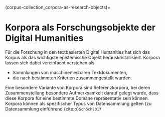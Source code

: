 (corpus-collection_corpora-as-research-objects)=
# Korpora als Forschungsobjekte der Digital Humanities

Für die Forschung in den textbasierten Digital Humanities hat sich das Korpus als das wichtigste epistemische Objekt herauskristallisiert. Korpora lassen sich dabei vereinfacht verstehen als 

- Sammlungen von maschinenlesbaren Textdokumenten, 
- die nach bestimmten Kriterien zusammengestellt wurden.

Eine besondere Variante von Korpora sind Referenzkorpora, bei deren Zusammenstellung besondere Aufmerksamkeit darauf gelegt wurde, dass diese Korpora für eine bestimmte Domäne repräsentativ sein können. Korpora können als spezifischer Typus von Datensammlung gelten (zu Datensammlung einführend {cite:p}`Schöch2017`
